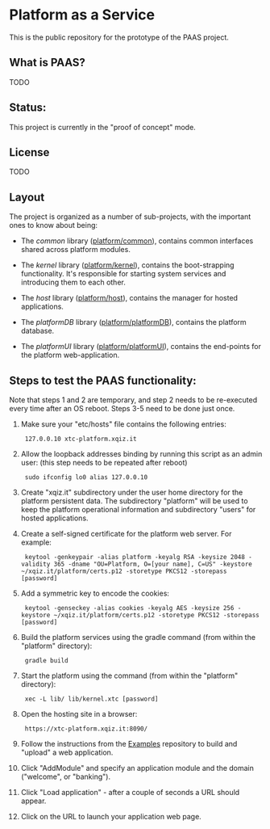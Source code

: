 # Platform as a Service #

This is the public repository for the prototype of the PAAS project.

## What is PAAS?

TODO

## Status:

This project is currently in the "proof of concept" mode.

## License

TODO

## Layout

The project is organized as a number of sub-projects, with the important ones to know about being:

* The *common* library ([platform/common](./common)), contains common interfaces shared across platform modules. 
  
* The *kernel* library ([platform/kernel](./kernel)), contains the boot-strapping functionality. It's responsible for starting system services and introducing them to each other. 
  
* The *host* library ([platform/host](./host)), contains the manager for hosted applications.

* The *platformDB* library ([platform/platformDB](./platformDB)), contains the platform database. 

* The *platformUI* library ([platform/platformUI](./platformUI)), contains the end-points for the platform web-application. 
  
## Steps to test the PAAS functionality:

Note that steps 1 and 2 are temporary, and step 2 needs to be re-executed every time after an OS reboot. Steps 3-5 need to be done just once.

1. Make sure your "etc/hosts" file contains the following entries:

        127.0.0.10 xtc-platform.xqiz.it

2. Allow the loopback addresses binding by running this script as an admin user: (this step needs to be repeated after reboot)

        sudo ifconfig lo0 alias 127.0.0.10

3. Create "xqiz.it" subdirectory under the user home directory for the platform persistent data. The subdirectory "platform" will be used to keep the platform operational information and subdirectory "users" for hosted applications.

4. Create a self-signed certificate for the platform web server. For example:
   
        keytool -genkeypair -alias platform -keyalg RSA -keysize 2048 -validity 365 -dname "OU=Platform, O=[your name], C=US" -keystore ~/xqiz.it/platform/certs.p12 -storetype PKCS12 -storepass [password]

5. Add a symmetric key to encode the cookies:

        keytool -genseckey -alias cookies -keyalg AES -keysize 256 -keystore ~/xqiz.it/platform/certs.p12 -storetype PKCS12 -storepass [password]

6. Build the platform services using the gradle command (from within the "platform" directory):

        gradle build

7. Start the platform using the command (from within the "platform" directory):

        xec -L lib/ lib/kernel.xtc [password]

9. Open the hosting site in a browser: 

        https://xtc-platform.xqiz.it:8090/

8. Follow the instructions from the [Examples](https://github.com/xtclang/examples) repository to build and "upload" a web application.

9. Click "AddModule" and specify an application module and the domain ("welcome", or "banking").

10. Click "Load application" - after a couple of seconds a URL should appear.

11. Click on the URL to launch your application web page.